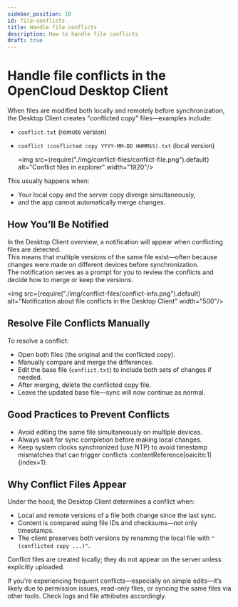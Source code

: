 ```yaml
---
sidebar_position: 10
id: file-conflicts
title: Handle file conflicts
description: How to handle file conflicts
draft: true
---
```


# Handle file conflicts in the OpenCloud Desktop Client

When files are modified both locally and remotely before synchronization, the Desktop Client creates "conflicted copy" files—examples include:

- `conflict.txt` (remote version)
- `conflict (conflicted copy YYYY-MM-DD HHMMSS).txt` (local version)

  <img src={require("./img/conflict-files/conflict-file.png").default} alt="Conflict files in explorer" width="1920"/>

This usually happens when:

- Your local copy and the server copy diverge simultaneously,
- and the app cannot automatically merge changes.

## How You’ll Be Notified

In the Desktop Client overview, a notification will appear when conflicting files are detected.  
This means that multiple versions of the same file exist—often because changes were made on different devices before synchronization.  
The notification serves as a prompt for you to review the conflicts and decide how to merge or keep the versions.

<img src={require("./img/conflict-files/conflict-info.png").default} alt="Notification about file conflicts in the Desktop Client" width="500"/>

## Resolve File Conflicts Manually

To resolve a conflict:

- Open both files (the original and the conflicted copy).
- Manually compare and merge the differences.
- Edit the base file (`conflict.txt`) to include both sets of changes if needed.
- After merging, delete the conflicted copy file.
- Leave the updated base file—sync will now continue as normal.

## Good Practices to Prevent Conflicts

- Avoid editing the same file simultaneously on multiple devices.
- Always wait for sync completion before making local changes.
- Keep system clocks synchronized (use NTP) to avoid timestamp mismatches that can trigger conflicts :contentReference[oaicite:1]{index=1}.

## Why Conflict Files Appear

Under the hood, the Desktop Client determines a conflict when:

- Local and remote versions of a file both change since the last sync.
- Content is compared using file IDs and checksums—not only timestamps.
- The client preserves both versions by renaming the local file with `"(conflicted copy ...)"`.

Conflict files are created locally; they do not appear on the server unless explicitly uploaded.

If you're experiencing frequent conflicts—especially on simple edits—it’s likely due to permission issues, read-only files, or syncing the same files via other tools. Check logs and file attributes accordingly.
